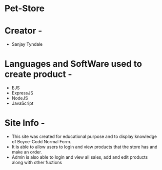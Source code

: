 # Pet-Store 

# Creator -  
- Sanjay Tyndale

# Languages and SoftWare used to create product -
- EJS
- ExpressJS
- NodeJS
- JavaScript

# Site Info - 
- This site was created for educational purpose and to display knowledge of Boyce-Codd Normal Form.
- It is able to allow users to login and view products that the store has and make an order.
- Admin is also able to login and view all sales, add and edit products along with other fuctions 

